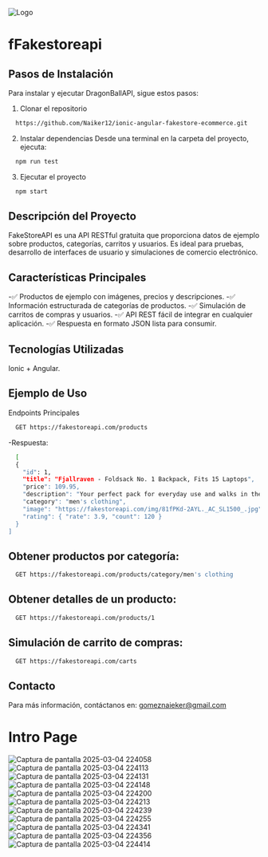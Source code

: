 ![Logo]()
# fFakestoreapi
## Pasos de Instalación
Para instalar y ejecutar DragonBallAPI, sigue estos pasos:
1. Clonar el repositorio
```bash
  https://github.com/Naiker12/ionic-angular-fakestore-ecommerce.git
```
2. Instalar dependencias Desde una terminal en la carpeta del proyecto, ejecuta:
```bash
  npm run test
```

3. Ejecutar el proyecto
 ```bash
   npm start
 ```

## Descripción del Proyecto
FakeStoreAPI es una API RESTful gratuita que proporciona datos de ejemplo sobre productos, categorías, carritos y usuarios. Es ideal para pruebas, desarrollo de interfaces de usuario y simulaciones de comercio electrónico.

## Características Principales
-✅ Productos de ejemplo con imágenes, precios y descripciones.
-✅ Información estructurada de categorías de productos.
-✅ Simulación de carritos de compras y usuarios.
-✅ API REST fácil de integrar en cualquier aplicación.
-✅ Respuesta en formato JSON lista para consumir.

## Tecnologías Utilizadas
Ionic +  Angular.

## Ejemplo de Uso
Endpoints Principales
```bash
  GET https://fakestoreapi.com/products
```
-Respuesta:
```bash
  [
  {
    "id": 1,
    "title": "Fjallraven - Foldsack No. 1 Backpack, Fits 15 Laptops",
    "price": 109.95,
    "description": "Your perfect pack for everyday use and walks in the forest...",
    "category": "men's clothing",
    "image": "https://fakestoreapi.com/img/81fPKd-2AYL._AC_SL1500_.jpg",
    "rating": { "rate": 3.9, "count": 120 }
  }
]
```
## Obtener productos por categoría:

```bash
  GET https://fakestoreapi.com/products/category/men's clothing
 ```

##  Obtener detalles de un producto:

```bash
  GET https://fakestoreapi.com/products/1
 ```

## Simulación de carrito de compras:

```bash
  GET https://fakestoreapi.com/carts
 ```

##  Contacto
Para más información, contáctanos en: gomeznaieker@gmail.com

# Intro Page
![Captura de pantalla 2025-03-04 224058](https://github.com/user-attachments/assets/8843c6bb-3c3d-42b5-8949-119c11f2257e)
![Captura de pantalla 2025-03-04 224113](https://github.com/user-attachments/assets/c727f66d-cdb6-4872-99f1-e69871316915)
![Captura de pantalla 2025-03-04 224131](https://github.com/user-attachments/assets/d6449b6f-822b-4a87-a273-1518327092fd)
![Captura de pantalla 2025-03-04 224148](https://github.com/user-attachments/assets/a0a3c78c-e619-4f3a-94bf-58928a71bad8)
![Captura de pantalla 2025-03-04 224200](https://github.com/user-attachments/assets/fd4c2e42-3979-4083-a896-428cca4b3a40)
![Captura de pantalla 2025-03-04 224213](https://github.com/user-attachments/assets/8b13dd8f-f61f-453d-98bd-d55ae887799d)
![Captura de pantalla 2025-03-04 224239](https://github.com/user-attachments/assets/2e440f73-13ae-40b2-b54e-b2312e8111d4)
![Captura de pantalla 2025-03-04 224255](https://github.com/user-attachments/assets/eb62140e-ce71-4f69-9d7a-595ff2da0241)
![Captura de pantalla 2025-03-04 224341](https://github.com/user-attachments/assets/50b4491b-66a2-4017-9b0c-80fcd27087d6)
![Captura de pantalla 2025-03-04 224356](https://github.com/user-attachments/assets/29434825-8347-4fe1-b598-2e6860b15e12)
![Captura de pantalla 2025-03-04 224414](https://github.com/user-attachments/assets/06c64984-a0d1-4ff3-9957-411200db5a6e)



